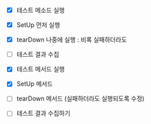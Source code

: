 - [X] 테스트 메소드 실행
- [X] SetUp 먼저 실행
- [X] tearDown 나중에 실행
    : 비록 실패하더라도
- [ ] 테스트 결과 수집


- [X] 테스트 메서드 실행
- [X] SetUp 메서드
- [ ] tearDown 메서드 (실패하더라도 실행되도록 수정)
- [ ] 테스트 결과 수집하기

